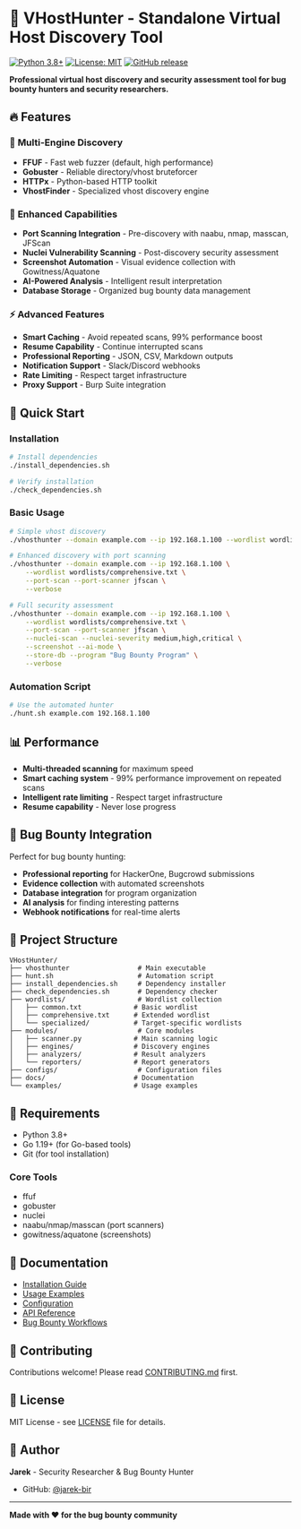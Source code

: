 # 🎯 VHostHunter - Standalone Virtual Host Discovery Tool

[![Python 3.8+](https://img.shields.io/badge/python-3.8+-blue.svg)](https://www.python.org/downloads/)
[![License: MIT](https://img.shields.io/badge/License-MIT-yellow.svg)](https://opensource.org/licenses/MIT)
[![GitHub release](https://img.shields.io/badge/release-v1.0.0-green.svg)]()

**Professional virtual host discovery and security assessment tool for bug bounty hunters and security researchers.**

## 🔥 Features

### 🎯 **Multi-Engine Discovery**
- **FFUF** - Fast web fuzzer (default, high performance)
- **Gobuster** - Reliable directory/vhost bruteforcer  
- **HTTPx** - Python-based HTTP toolkit
- **VhostFinder** - Specialized vhost discovery engine

### 🚀 **Enhanced Capabilities**
- **Port Scanning Integration** - Pre-discovery with naabu, nmap, masscan, JFScan
- **Nuclei Vulnerability Scanning** - Post-discovery security assessment
- **Screenshot Automation** - Visual evidence collection with Gowitness/Aquatone
- **AI-Powered Analysis** - Intelligent result interpretation
- **Database Storage** - Organized bug bounty data management

### ⚡ **Advanced Features**
- **Smart Caching** - Avoid repeated scans, 99% performance boost
- **Resume Capability** - Continue interrupted scans
- **Professional Reporting** - JSON, CSV, Markdown outputs
- **Notification Support** - Slack/Discord webhooks
- **Rate Limiting** - Respect target infrastructure
- **Proxy Support** - Burp Suite integration

## 🚀 Quick Start

### Installation
```bash
# Install dependencies
./install_dependencies.sh

# Verify installation
./check_dependencies.sh
```

### Basic Usage
```bash
# Simple vhost discovery
./vhosthunter --domain example.com --ip 192.168.1.100 --wordlist wordlists/common.txt

# Enhanced discovery with port scanning
./vhosthunter --domain example.com --ip 192.168.1.100 \
    --wordlist wordlists/comprehensive.txt \
    --port-scan --port-scanner jfscan \
    --verbose

# Full security assessment
./vhosthunter --domain example.com --ip 192.168.1.100 \
    --wordlist wordlists/comprehensive.txt \
    --port-scan --port-scanner jfscan \
    --nuclei-scan --nuclei-severity medium,high,critical \
    --screenshot --ai-mode \
    --store-db --program "Bug Bounty Program" \
    --verbose
```

### Automation Script
```bash
# Use the automated hunter
./hunt.sh example.com 192.168.1.100
```

## 📊 Performance

- **Multi-threaded scanning** for maximum speed
- **Smart caching system** - 99% performance improvement on repeated scans
- **Intelligent rate limiting** - Respect target infrastructure
- **Resume capability** - Never lose progress

## 🎯 Bug Bounty Integration

Perfect for bug bounty hunting:
- **Professional reporting** for HackerOne, Bugcrowd submissions
- **Evidence collection** with automated screenshots
- **Database integration** for program organization
- **AI analysis** for finding interesting patterns
- **Webhook notifications** for real-time alerts

## 📁 Project Structure

```
VHostHunter/
├── vhosthunter                 # Main executable
├── hunt.sh                     # Automation script
├── install_dependencies.sh     # Dependency installer
├── check_dependencies.sh       # Dependency checker
├── wordlists/                  # Wordlist collection
│   ├── common.txt             # Basic wordlist
│   ├── comprehensive.txt      # Extended wordlist
│   └── specialized/           # Target-specific wordlists
├── modules/                    # Core modules
│   ├── scanner.py             # Main scanning logic
│   ├── engines/               # Discovery engines
│   ├── analyzers/             # Result analyzers
│   └── reporters/             # Report generators
├── configs/                    # Configuration files
├── docs/                      # Documentation
└── examples/                  # Usage examples
```

## 🔧 Requirements

- Python 3.8+
- Go 1.19+ (for Go-based tools)
- Git (for tool installation)

### Core Tools
- ffuf
- gobuster
- nuclei
- naabu/nmap/masscan (port scanners)
- gowitness/aquatone (screenshots)

## 📖 Documentation

- [Installation Guide](docs/INSTALLATION.md)
- [Usage Examples](docs/EXAMPLES.md)
- [Configuration](docs/CONFIGURATION.md)
- [API Reference](docs/API.md)
- [Bug Bounty Workflows](docs/BUG_BOUNTY.md)

## 🤝 Contributing

Contributions welcome! Please read [CONTRIBUTING.md](CONTRIBUTING.md) first.

## 📄 License

MIT License - see [LICENSE](LICENSE) file for details.

## 🎯 Author

**Jarek** - Security Researcher & Bug Bounty Hunter
- GitHub: [@jarek-bir](https://github.com/jarek-bir)

---

**Made with ❤️ for the bug bounty community**
